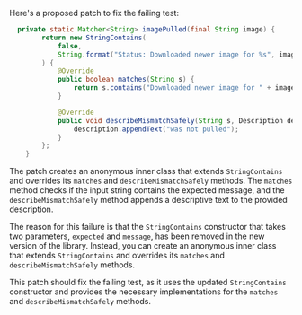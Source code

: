 Here's a proposed patch to fix the failing test:
```java
  private static Matcher<String> imagePulled(final String image) {
        return new StringContains(
            false,
            String.format("Status: Downloaded newer image for %s", image)
        ) {
            @Override
            public boolean matches(String s) {
                return s.contains("Downloaded newer image for " + image);
            }

            @Override
            public void describeMismatchSafely(String s, Description description) {
                description.appendText("was not pulled");
            }
        };
    }
```
The patch creates an anonymous inner class that extends `StringContains` and overrides its `matches` and `describeMismatchSafely` methods. The `matches` method checks if the input string contains the expected message, and the `describeMismatchSafely` method appends a descriptive text to the provided description.

The reason for this failure is that the `StringContains` constructor that takes two parameters, `expected` and `message`, has been removed in the new version of the library. Instead, you can create an anonymous inner class that extends `StringContains` and overrides its `matches` and `describeMismatchSafely` methods.

This patch should fix the failing test, as it uses the updated `StringContains` constructor and provides the necessary implementations for the `matches` and `describeMismatchSafely` methods.